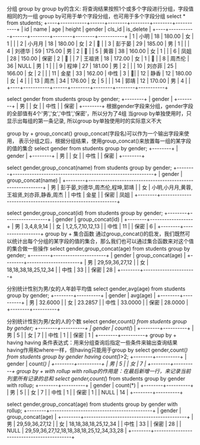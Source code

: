 分组
group by
group by的含义: 将查询结果按照1个或多个字段进行分组，字段值相同的为一组
group by可用于单个字段分组，也可用于多个字段分组
select * from students;
+----+-----------+------+--------+--------+--------+-----------+
| id | name      | age  | height | gender | cls_id | is_delete |
+----+-----------+------+--------+--------+--------+-----------+
|  1 | 小明      |   18 | 180.00 | 女     |      1 |           |
|  2 | 小月月    |   18 | 180.00 | 女     |      2 |          |
|  3 | 彭于晏    |   29 | 185.00 | 男     |      1 |           |
|  4 | 刘德华    |   59 | 175.00 | 男     |      2 |          |
|  5 | 黄蓉      |   38 | 160.00 | 女     |      1 |           |
|  6 | 凤姐      |   28 | 150.00 | 保密   |      2 |          |
|  7 | 王祖贤    |   18 | 172.00 | 女     |      1 |          |
|  8 | 周杰伦    |   36 |   NULL | 男     |      1 |           |
|  9 | 程坤      |   27 | 181.00 | 男     |      2 |           |
| 10 | 刘亦菲    |   25 | 166.00 | 女     |      2 |           |
| 11 | 金星      |   33 | 162.00 | 中性   |      3 |          |
| 12 | 静香      |   12 | 180.00 | 女     |      4 |           |
| 13 | 周杰      |   34 | 176.00 | 女     |      5 |           |
| 14 | 郭靖      |   12 | 170.00 | 男     |      4 |           |
+----+-----------+------+--------+--------+--------+-----------+

select gender from students group by gender;
+--------+
| gender |
+--------+
| 男     |
| 女     |
| 中性   |
| 保密   |
+--------+
根据gender字段来分组，gender字段的全部值有4个'男','女','中性','保密'，所以分为了4组 当group by单独使用时，只显示出每组的第一条记录, 所以group by单独使用时的实际意义不大

group by + group_concat()
group_concat(字段名)可以作为一个输出字段来使用，
表示分组之后，根据分组结果，使用group_concat()来放置每一组的某字段的值的集合
select gender from students group by gender;
+--------+
| gender |
+--------+
| 男     |
| 女     |
| 中性   |
| 保密   |
+--------+

select gender,group_concat(name) from students group by gender;
+--------+-----------------------------------------------------------+
| gender | group_concat(name)                                        |
+--------+-----------------------------------------------------------+
| 男     | 彭于晏,刘德华,周杰伦,程坤,郭靖                                 |
| 女     | 小明,小月月,黄蓉,王祖贤,刘亦菲,静香,周杰                        |
| 中性   | 金星                                                       |
| 保密   | 凤姐                                                       |
+--------+-----------------------------------------------------------+


select gender,group_concat(id) from students group by gender;
+--------+------------------+
| gender | group_concat(id) |
+--------+------------------+
| 男     | 3,4,8,9,14       |
| 女     | 1,2,5,7,10,12,13 |
| 中性   | 11               |
| 保密   | 6                |
+--------+------------------+
group by + 集合函数
通过group_concat()的启发，我们既然可以统计出每个分组的某字段的值的集合，那么我们也可以通过集合函数来对这个值的集合做一些操作
select gender,group_concat(age) from students group by gender;
+--------+----------------------+
| gender | group_concat(age)    |
+--------+----------------------+
| 男     | 29,59,36,27,12       |
| 女     | 18,18,38,18,25,12,34 |
| 中性   | 33                   |
| 保密   | 28                   |
+--------+----------------------+


分别统计性别为男/女的人年龄平均值
select gender,avg(age) from students group by gender;
+--------+----------+
| gender | avg(age) |
+--------+----------+
| 男     |  32.6000 |
| 女     |  23.2857 |
| 中性   |  33.0000 |
| 保密   |  28.0000 |
+--------+----------+

分别统计性别为男/女的人的个数
select gender,count(*) from students group by gender;
+--------+----------+
| gender | count(*) |
+--------+----------+
| 男     |        5 |
| 女     |        7 |
| 中性   |        1 |
| 保密   |        1 |
+--------+----------+
group by + having
having 条件表达式：用来分组查询后指定一些条件来输出查询结果
having作用和where一样，但having只能用于group by
select gender,count(*) from students group by gender having count(*)>2;
+--------+----------+
| gender | count(*) |
+--------+----------+
| 男     |        5 |
| 女     |        7 |
+--------+----------+
group by + with rollup
with rollup的作用是：在最后新增一行，来记录当前列里所有记录的总和
select gender,count(*) from students group by gender with rollup;
+--------+----------+
| gender | count(*) |
+--------+----------+
| 男     |        5 |
| 女     |        7 |
| 中性   |        1 |
| 保密   |        1 |
| NULL   |       14 |
+--------+----------+


select gender,group_concat(age) from students group by gender with rollup;
+--------+-------------------------------------------+
| gender | group_concat(age)                         |
+--------+-------------------------------------------+
| 男     | 29,59,36,27,12                            |
| 女     | 18,18,38,18,25,12,34                      |
| 中性   | 33                                        |
| 保密   | 28                                        |
| NULL   | 29,59,36,27,12,18,18,38,18,25,12,34,33,28 |
+--------+-------------------------------------------+